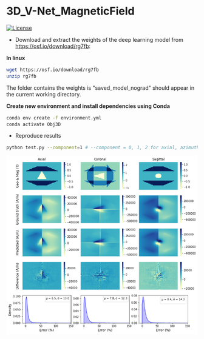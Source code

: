 # 3D_V-Net_MagneticField

[![License](https://img.shields.io/badge/License-Apache%202.0-blue.svg)](https://opensource.org/licenses/Apache-2.0)

- Download and extract the weights of the deep learning model from https://osf.io/download/rg7fb:

**In linux**
```bash
wget https://osf.io/download/rg7fb
unzip rg7fb
```

The folder contains the weights is "saved_model_nograd" should appear in the current working directory.

**Create new environment and install dependencies using Conda**

```bash
conda env create -f environment.yml
conda activate Obj3D
```

- Reproduce results
```bash
python test.py --component=1 # --component = 0, 1, 2 for axial, azimuthal and radial field components
```
<img src="images/Azimuthal.png">

